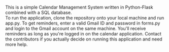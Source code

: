 This is a simple Calendar Management System written in Python-Flask combined with a SQL database.  
To run the application, clone the repository onto your local machine and run app.py. 
To get reminders, enter a valid Gmail ID and password in forms.py and login to the Gmail account on the same machine. You'll receive reminders as long as you're logged in on the calendar application.
Contact the contributors if you actually decide on running this application and need more help.
